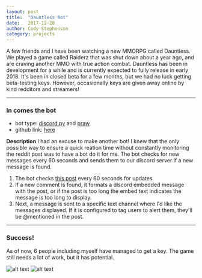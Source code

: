 ```yaml
---
layout: post
title:  "Dauntless Bot"
date:   2017-12-28
author: Cody Stephenson
category: projects
---
```


A few friends and I have been watching a new MMORPG called Dauntless. We played a game called Raiderz that was shut down about a year ago, and are craving another MMO with true action combat. Dauntless has been in development for a while and is currently expected to fully release in early 2018. It's been in closed beta for a few months, but we had no luck getting beta-testing keys. However, occasionally keys are given away online by kind redditors and streamers!

----

### In comes the bot
* bot type: [discord.py](https://github.com/Rapptz/discord.py) and [praw](https://praw.readthedocs.io/en/latest/#)
* github link: [here](https://github.com/zenxr/dauntless_watcher_bot)

**Description**
I had an excuse to make another bot! I knew that the only possible way to ensure a quick reation time without constantly monitoring the reddit post was to have a bot do it for me. The bot checks for new messages every 60 seconds and sends them to our discord server if a new message is found.

1. The bot checks [this post](https://www.reddit.com/r/dauntless/comments/7jl6k3/reminder_sellingbegging_codes_is_not_allowed_if/?sort=new) every 60 seconds for updates.
2.	If a new comment is found, it formats a discord embedded message with the post, or if the post is too long the embed text indicates the message is too long to display.
3.	Next, a message is sent to a specific text channel where I'd like the messages displayed. If it is configured to tag users to alert them, they'll be @mentioned in the post.


----

### Success!
As of now, 6 people including myself have managed to get a key. The game still needs a lot of work, but it has potential.

![alt text]({{site.baseurl}}/img/blog_images/discord_reddit_success.png "bot screenshot")
![alt text]({{site.baseurl}}/img/blog_images/discord_reddit_success2.png "bot screenshot")
